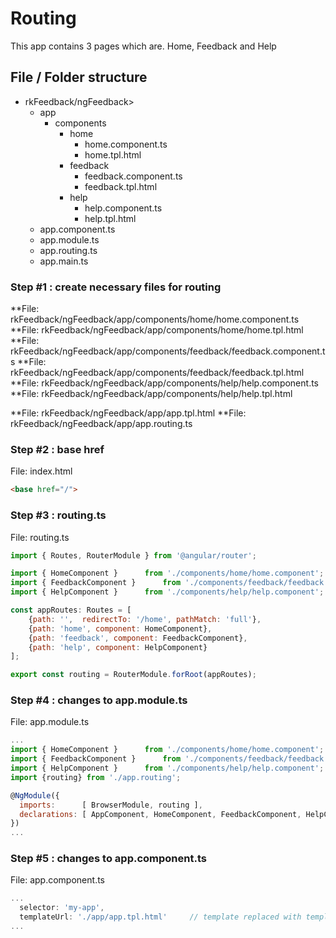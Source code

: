 # Routing

This app contains 3 pages which are. Home, Feedback and Help


## File / Folder structure
- rkFeedback/ngFeedback>
	- app
		- components
			- home
				- home.component.ts
				- home.tpl.html
			- feedback
				- feedback.component.ts
				- feedback.tpl.html
			- help
				- help.component.ts
				- help.tpl.html
	- app.component.ts
	- app.module.ts
	- app.routing.ts
	- app.main.ts
	

### Step #1 : create necessary files for routing

**File:  rkFeedback/ngFeedback/app/components/home/home.component.ts
**File:  rkFeedback/ngFeedback/app/components/home/home.tpl.html
**File:  rkFeedback/ngFeedback/app/components/feedback/feedback.component.ts
**File:  rkFeedback/ngFeedback/app/components/feedback/feedback.tpl.html
**File:  rkFeedback/ngFeedback/app/components/help/help.component.ts
**File:  rkFeedback/ngFeedback/app/components/help/help.tpl.html

**File:  rkFeedback/ngFeedback/app/app.tpl.html
**File:  rkFeedback/ngFeedback/app/app.routing.ts

### Step #2 : base href
File: index.html
```html
<base href="/">
```

### Step #3 : routing.ts
File: routing.ts
```js
import { Routes, RouterModule } from '@angular/router';

import { HomeComponent }      from './components/home/home.component';
import { FeedbackComponent }      from './components/feedback/feedback.component';
import { HelpComponent }      from './components/help/help.component';

const appRoutes: Routes = [
	{path: '',  redirectTo: '/home', pathMatch: 'full'},
	{path: 'home', component: HomeComponent},
	{path: 'feedback', component: FeedbackComponent},
	{path: 'help', component: HelpComponent}
];

export const routing = RouterModule.forRoot(appRoutes);

```

### Step #4 : changes to app.module.ts
File: app.module.ts
```js
...
import { HomeComponent }      from './components/home/home.component';
import { FeedbackComponent }      from './components/feedback/feedback.component';
import { HelpComponent }      from './components/help/help.component';
import {routing} from './app.routing';

@NgModule({
  imports:      [ BrowserModule, routing ],
  declarations: [ AppComponent, HomeComponent, FeedbackComponent, HelpComponent ],
})
...
```

### Step #5 : changes to app.component.ts
File: app.component.ts
```js
...
  selector: 'my-app',
  templateUrl: './app/app.tpl.html'		// template replaced with templateURL
...
```



